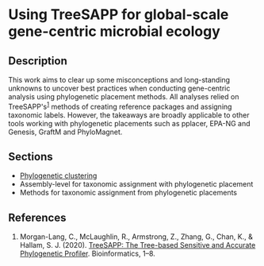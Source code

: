 # Using TreeSAPP for global-scale gene-centric microbial ecology

## Description

This work aims to clear up some misconceptions and long-standing unknowns to uncover best practices when conducting 
gene-centric analysis using phylogenetic placement methods.
All analyses relied on TreeSAPP's<sup>[1](#references)</sup> methods of creating reference packages and assigning taxonomic labels.
However, the takeaways are broadly applicable to other tools working with phylogenetic placements such as pplacer, EPA-NG and Genesis, GraftM and PhyloMagnet.

## Sections

- [Phylogenetic clustering](https://github.com/cmorganl/Gene_Centric_Guide/tree/main/clustering_experiments)
- Assembly-level for taxonomic assignment with phylogenetic placement
- Methods for taxonomic assignment from phylogenetic placements

## References

1. Morgan-Lang, C., McLaughlin, R., Armstrong, Z., Zhang, G., Chan, K., & Hallam, S. J. (2020).
   [TreeSAPP: The Tree-based Sensitive and Accurate Phylogenetic Profiler](https://doi.org/10.1093/bioinformatics/btaa588). Bioinformatics, 1–8.